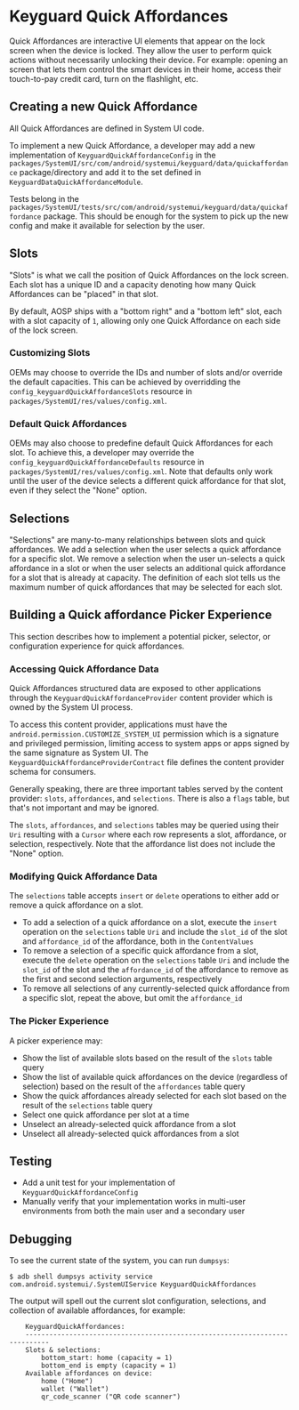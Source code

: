 # Keyguard Quick Affordances
Quick Affordances are interactive UI elements that appear on the lock screen when the device is
locked. They allow the user to perform quick actions without necessarily unlocking their device. For example:
opening an screen that lets them control the smart devices in their home, access their touch-to-pay
credit card, turn on the flashlight, etc.

## Creating a new Quick Affordance
All Quick Affordances are defined in System UI code.

To implement a new Quick Affordance, a developer may add a new implementation of `KeyguardQuickAffordanceConfig` in the `packages/SystemUI/src/com/android/systemui/keyguard/data/quickaffordance` package/directory and add it to the set defined in `KeyguardDataQuickAffordanceModule`.

Tests belong in the `packages/SystemUI/tests/src/com/android/systemui/keyguard/data/quickaffordance` package. This should be enough for the system to pick up the new config and make it available for selection by the user.

## Slots
"Slots" is what we call the position of Quick Affordances on the lock screen. Each slot has a unique ID and a capacity denoting how many Quick Affordances can be "placed" in that slot.

By default, AOSP ships with a "bottom right" and a "bottom left" slot, each with a slot capacity of `1`, allowing only one Quick Affordance on each side of the lock screen.

### Customizing Slots
OEMs may choose to override the IDs and number of slots and/or override the default capacities. This can be achieved by overridding the `config_keyguardQuickAffordanceSlots` resource in `packages/SystemUI/res/values/config.xml`.

### Default Quick Affordances
OEMs may also choose to predefine default Quick Affordances for each slot. To achieve this, a developer may override the `config_keyguardQuickAffordanceDefaults` resource in `packages/SystemUI/res/values/config.xml`. Note that defaults only work until the user of the device selects a different quick affordance for that slot, even if they select the "None" option.

## Selections
"Selections" are many-to-many relationships between slots and quick affordances. We add a selection when the user selects a quick affordance for a specific slot. We remove a selection when the user un-selects a quick affordance in a slot or when the user selects an additional quick affordance for a slot that is already at capacity. The definition of each slot tells us the maximum number of quick affordances that may be selected for each slot.

## Building a Quick affordance Picker Experience
This section describes how to implement a potential picker, selector, or configuration experience for quick affordances.

### Accessing Quick Affordance Data
Quick Affordances structured data are exposed to other applications through the `KeyguardQuickAffordanceProvider` content provider which is owned by the System UI process.

To access this content provider, applications must have the `android.permission.CUSTOMIZE_SYSTEM_UI` permission which is a signature and privileged permission, limiting access to system apps or apps signed by the same signature as System UI. The `KeyguardQuickAffordanceProviderContract` file defines the content provider schema for consumers.

Generally speaking, there are three important tables served by the content provider: `slots`, `affordances`, and `selections`. There is also a `flags` table, but that's not important and may be ignored.

The `slots`, `affordances`, and `selections` tables may be queried using their `Uri` resulting with a `Cursor` where each row represents a slot, affordance, or selection, respectively. Note that the affordance list does not include the "None" option.

### Modifying Quick Affordance Data
The `selections` table accepts `insert` or `delete` operations to either add or remove a quick affordance on a slot.
* To add a selection of a quick affordance on a slot, execute the `insert` operation on the `selections` table `Uri` and include the `slot_id` of the slot and `affordance_id` of the affordance, both in the `ContentValues`
* To remove a selection of a specific quick affordance from a slot, execute the `delete` operation on the `selections` table `Uri` and include the `slot_id` of the slot and the `affordance_id` of the affordance to remove as the first and second selection arguments, respectively
* To remove all selections of any currently-selected quick affordance from a specific slot, repeat the above, but omit the `affordance_id`

### The Picker Experience
A picker experience may:
* Show the list of available slots based on the result of the `slots` table query
* Show the list of available quick affordances on the device (regardless of selection) based on the result of the `affordances` table query
* Show the quick affordances already selected for each slot based on the result of the `selections` table query
* Select one quick affordance per slot at a time
* Unselect an already-selected quick affordance from a slot
* Unselect all already-selected quick affordances from a slot

## Testing
* Add a unit test for your implementation of `KeyguardQuickAffordanceConfig`
* Manually verify that your implementation works in multi-user environments from both the main user and a secondary user

## Debugging
To see the current state of the system, you can run `dumpsys`:

```
$ adb shell dumpsys activity service com.android.systemui/.SystemUIService KeyguardQuickAffordances
```

The output will spell out the current slot configuration, selections, and collection of available affordances, for example:
```
    KeyguardQuickAffordances:
    ----------------------------------------------------------------------------
    Slots & selections:
        bottom_start: home (capacity = 1)
        bottom_end is empty (capacity = 1)
    Available affordances on device:
        home ("Home")
        wallet ("Wallet")
        qr_code_scanner ("QR code scanner")
```
